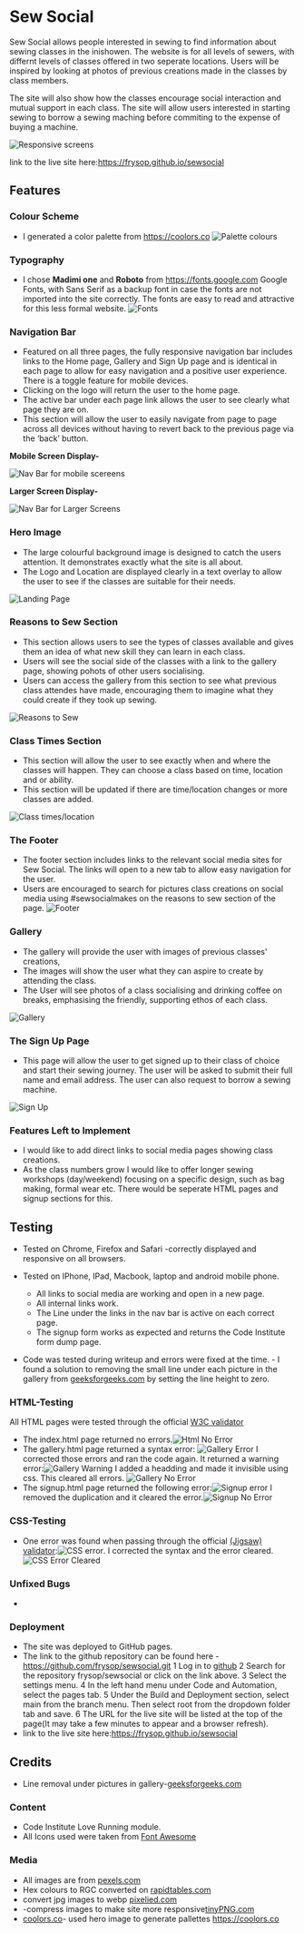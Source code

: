 # Sew Social

Sew Social allows people interested in sewing to find information about sewing classes in the inishowen.  The website is for all levels of sewers, with differnt levels of classes offered in two seperate locations. Users will be inspired by looking at photos of previous creations made in the classes by class members.

The site will also show how the classes encourage social interaction and mutual support in each class. The site will allow users interested in starting sewing to borrow a sewing maching before commiting to the expense of buying a machine.

![Responsive screens](/assets/media/amiresponsive.png)  

link to the live site here:https://frysop.github.io/sewsocial


## Features 

### Colour Scheme
- I generated a color palette from https://coolors.co
    ![Palette colours](/assets/media/palette.png)  
### Typography
- I chose **Madimi one** and **Roboto** from https://fonts.google.com Google Fonts, with Sans Serif as a backup font in case the fonts are not imported into the site correctly. The fonts are easy to read and attractive for this less formal website.
    ![Fonts](/assets/media/fonts.png)

    
### Navigation Bar


- Featured on all three pages, the fully responsive navigation bar includes links to the Home page, Gallery and Sign Up page and is identical in each page to allow for easy navigation and a positive user experience. There is a toggle feature for mobile devices. 
- Clicking on the logo will return the user to the home page.
- The active bar under each page link allows the user to see clearly what page they are on.
- This section will allow the user to easily navigate from page to page across all devices without having to revert back to the previous page via the ‘back’ button. 
 
**Mobile Screen Display-**

![Nav Bar for mobile scereens](/assets/media/navMobile.png)

**Larger Screen Display-**

![Nav Bar for Larger Screens](/assets/media/navTablet.png)


### Hero Image  

- The large colourful background image is designed to catch the users attention. It demonstrates exactly what the site is all about. 
- The Logo and Location are displayed clearly in a text overlay to allow the user to see if the classes are suitable for their needs.

![Landing Page](/assets/media/heroimage.png)

### Reasons to Sew Section
 - This section allows users to see the types of classes available and gives them an idea of what new skill they can learn in each class.
 - Users will see the social side of the classes with a link to the gallery page, showing pohots of other users socialising. 
 - Users can access the gallery from this section to see what previous class attendes have made, encouraging them to imagine what they could create if they took up sewing.

![Reasons to Sew](/assets/media/sewReasons.png)

### Class Times Section
- This section will allow the user to see exactly when and where the classes will happen. They can choose a class based on time, location and or ability. 
- This section will be updated if there are time/location changes or more classes are added. 

![Class times/location](/assets/media/classtimes.png)

### The Footer
  - The footer section includes links to the relevant social media sites for Sew Social. The links will open to a new tab to allow easy navigation for the user. 
  - Users are encouraged to search for pictures class creations on social media using #sewsocialmakes on the reasons to sew section of the page.
  ![Footer](/assets/media/footer.png)

### Gallery
  - The gallery will provide the user with images of previous classes' creations, 
  - The images will show the user what they can aspire to create by attending the class.
  - The User will see photos of a class socialising and drinking coffee on breaks, emphasising the friendly, supporting ethos of each class.

![Gallery](/assets/media/gallery.png)

### The Sign Up Page

  - This page will allow the user to get signed up to their class of choice and start their sewing journey. The user will be asked to submit their full name and email address. The user can also request to borrow a sewing machine.

![Sign Up](/assets/media/signup.png)

### Features Left to Implement

- I would like to add direct links to social media pages showing class creations.
- As the class numbers grow I would like to offer longer sewing workshops (day/weekend) focusing on a specific design, such as bag making, formal wear etc. There would be seperate HTML pages and signup sections for this.

## Testing 
 - Tested on Chrome, Firefox and Safari -correctly displayed and responsive on all browsers. 
 - Tested on IPhone, IPad, Macbook, laptop and android mobile phone.

    - All links to social media are working and open in a new page.
    - All internal links work.
    - The Line under the links in the nav bar is active on each correct page.
    - The signup form works as expected and returns the Code Institute form dump page.
 - Code was tested during writeup and errors were fixed at the time.
        - I found a solution to removing the small line under each picture in the gallery from [geeksforgeeks.com](https://www.geeksforgeeks.org/how-to-get-rid-of-the-gap-under-the-image/) by setting the line height to zero.



### HTML-Testing
All HTML pages were tested through the official [W3C validator](https://validator.w3.org/nu)
 - The index.html page returned no errors.![Html No Error](/assets/media/htmlNoErrors.png)
 - The gallery.html page returned a syntax error: ![Gallery Error](/assets/media/galleryhtmlerrors.png) I corrected those errors and ran the code again. It returned a warning error:![Gallery Warning](/assets/media/gallerywarning.png) I added a headding and made it invisible using css. This cleared all errors. ![Gallery No Error](/assets/media/galleryNoError.png)
 - The signup.html page returned the following error:![Signup error](/assets/media/formerrors.png) I removed the duplication and it cleared the error.![Signup No Error](/assets/media/signupNoError.png)

### CSS-Testing
  - One error was found when passing through the official [(Jigsaw) validator](https://jigsaw.w3.org/css-validator):![CSS error](/assets/media/csserror.png). I corrected the syntax and the error cleared.![CSS Error Cleared](/assets/media/cssNoError.png)

### Unfixed Bugs
-

### Deployment

- The site was deployed to GitHub pages. 
- The link to the github repository can be found here -https://github.com/frysop/sewsocial.git
    1 Log in to [github](https://github.com/)
    2 Search for the repository frysop/sewsocial or click on the link above.
    3 Select the settings menu.
    4 In the left hand menu under Code and Automation, select the pages tab.
    5 Under the Build and Deployment section, select main from the branch menu. Then select root from the dropdown folder tab and save.
    6 The URL for the live site will be listed at the top of the page(It may take a few minutes to appear and a browser refresh).
- link to the live site here:https://frysop.github.io/sewsocial

## Credits 

- Line removal under pictures in gallery-[geeksforgeeks.com](https://www.geeksforgeeks.org/how-to-get-rid-of-the-gap-under-the-image/)
### Content 
- Code Institute Love Running module.
- All Icons used were taken from [Font Awesome](https://fontawesome.com/)

### Media
 - All images are from [pexels.com](https://pexels.com)
 - Hex colours to RGC converted on [rapidtables.com](https://rapidtables.com)
 - convert jpg images to webp [pixelied.com](https://pixelied.com/)
 - -compress images to make site more responsive[tinyPNG.com](https://tinypng.com/)
 - [coolors.co](https://coolors.co)- used hero image to generate pallettes https://coolors.co
